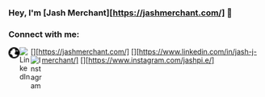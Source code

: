 ### Hey, I'm [Jash Merchant][https://jashmerchant.com/] 👋

### Connect with me:

[<img align="left" alt="jashmerchant.com" width="22px" src="https://raw.githubusercontent.com/iconic/open-iconic/master/svg/globe.svg" />][https://jashmerchant.com/]
[<img align="left" alt="LinkedIn" width="22px" src="https://cdn.jsdelivr.net/npm/simple-icons@v3/icons/linkedin.svg" />][https://www.linkedin.com/in/jash-j-merchant/]
[<img align="left" alt="Instagram" width="22px" src="https://cdn.jsdelivr.net/npm/simple-icons@v3/icons/instagram.svg" />][https://www.instagram.com/jashpi.e/]

<br />